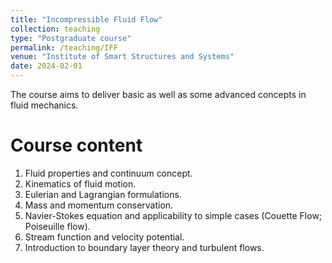 ```yaml
---
title: "Incompressible Fluid Flow"
collection: teaching
type: "Postgraduate course"
permalink: /teaching/IFF
venue: "Institute of Smart Structures and Systems"
date: 2024-02-01
---
```


The course aims to deliver basic as well as some advanced concepts in fluid mechanics.

Course content
=============
1. Fluid properties and continuum concept.
2. Kinematics of fluid motion.
3. Eulerian and Lagrangian formulations.
4. Mass and momentum conservation.
5. Navier-Stokes equation and applicability to simple cases (Couette Flow; Poiseuille flow).
6. Stream function and velocity potential.
7. Introduction to boundary layer theory and turbulent flows.


